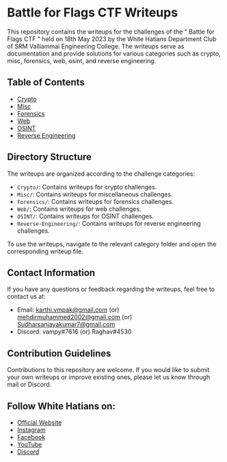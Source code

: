 # Battle for Flags CTF Writeups

This repository contains the writeups for the challenges of the " Battle for Flags CTF " held on 18th May 2023 by the White Hatians Department Club of SRM Valliammai Engineering College. The writeups serve as documentation and provide solutions for various categories such as crypto, misc, forensics, web, osint, and reverse engineering.

## Table of Contents

- [Crypto](https://github.com/its-error404/Battle-For-Flags/tree/main/Crypto)
- [Misc](https://github.com/its-error404/Battle-For-Flags/tree/main/Misc)
- [Forensics](https://github.com/its-error404/Battle-For-Flags/tree/main/Forensics)
- [Web](https://github.com/its-error404/Battle-For-Flags/tree/main/Web)
- [OSINT](https://github.com/its-error404/Battle-For-Flags/tree/main/OSINT)
- [Reverse Engineering](https://github.com/its-error404/Battle-For-Flags/tree/main/Reverse-Engineering)

## Directory Structure

The writeups are organized according to the challenge categories:

- `Crypto/`: Contains writeups for crypto challenges.
- `Misc/`: Contains writeups for miscellaneous challenges.
- `Forensics/`: Contains writeups for forensics challenges.
- `Web/`: Contains writeups for web challenges.
- `OSINT/`: Contains writeups for OSINT challenges.
- `Reverse-Engineering/`: Contains writeups for reverse engineering challenges.

To use the writeups, navigate to the relevant category folder and open the corresponding writeup file.

## Contact Information

If you have any questions or feedback regarding the writeups, feel free to contact us at:

- Email: karthi.vmpak@gmail.com   (or)  mehdirmuhammed2002@gmail.com   (or)   Sudharsanjayakumar7@gmail.com
- Discord:      vampy#7616 (or) Raghav#4530              
                 
## Contribution Guidelines

Contributions to this repository are welcome. If you would like to submit your own writeups or improve existing ones, please let us know through mail or Discord.

## Follow White Hatians on:

- [Official Website](https://srmveccys.blogspot.com/)
- [Instagram](https://instagram.com/whitehatians)
- [Facebook](https://facebook.com/srmveccyswhitehatians)
- [YouTube](https://youtube.com/@srmvec_cys_whitehatians)
- [Discord](https://discord.gg/w77zzjVkEB)
